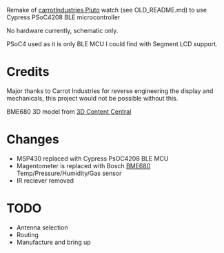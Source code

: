 Remake of [carrotIndustries Pluto](https://github.com/carrotIndustries/pluto) watch (see OLD_README.md) to use Cypress PSoC4208 BLE microcontroller

No hardware currently, schematic only.

PSoC4 used as it is only BLE MCU I could find with Segment LCD support.


# Credits
Major thanks to Carrot Industries for reverse engineering the display and mechanicals, this project would not be possible without this.

BME680 3D model from [3D Content Central](http://www.3dcontentcentral.com/download-model.aspx?catalogid=171&id=806790)

# Changes
- MSP430 replaced with Cypress PsOC4208 BLE MCU
- Magentometer is replaced with Bosch [BME680](https://www.bosch-sensortec.com/bst/products/all_products/bme680) Temp/Pressure/Humidity/Gas sensor
- IR reciever removed

# TODO
- Antenna selection
- Routing
- Manufacture and bring up